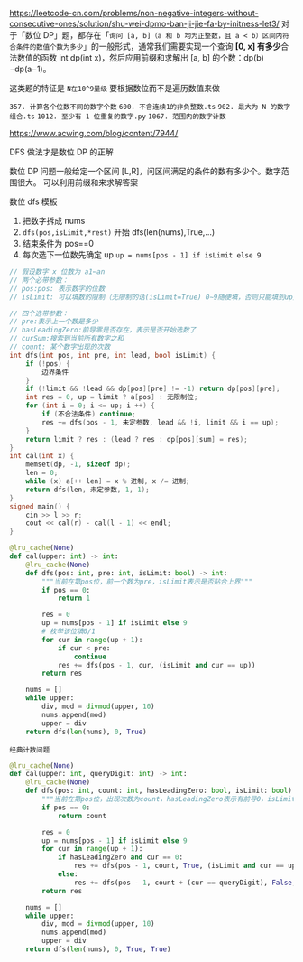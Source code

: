 https://leetcode-cn.com/problems/non-negative-integers-without-consecutive-ones/solution/shu-wei-dpmo-ban-ji-jie-fa-by-initness-let3/
对于「数位 DP」题，都存在「`询问 [a, b]（a 和 b 均为正整数，且 a < b）区间内符合条件的数值个数为多少`」的一般形式，通常我们需要实现一个查询 **[0, x] 有多少**合法数值的函数 int dp(int x)，然后应用前缀和求解出 [a, b] 的个数：dp(b)−dp(a−1)。

这类题的特征是 `N在10^9量级` 要根据数位而不是遍历数值来做

`357. 计算各个位数不同的数字个数`
`600. 不含连续1的非负整数.ts`
`902. 最大为 N 的数字组合.ts`
`1012. 至少有 1 位重复的数字.py`
`1067. 范围内的数字计数`

https://www.acwing.com/blog/content/7944/

DFS 做法才是数位 DP 的正解

数位 DP 问题一般给定一个区间 [L,R]，问区间满足的条件的数有多少个。数字范围很大。
可以利用前缀和来求解答案

数位 dfs 模板

1. 把数字拆成 nums
2. `dfs(pos,isLimit,*rest)` 开始 dfs(len(nums),True,...)
3. 结束条件为 pos==0
4. 每次选下一位数先确定 up `up = nums[pos - 1] if isLimit else 9`

```C++
// 假设数字 x 位数为 a1⋯an
// 两个必带参数：
// pos:pos: 表示数字的位数
// isLimit: 可以填数的限制（无限制的话(isLimit=True) 0∼9随便填，否则只能填到up）

// 四个选带参数：
// pre:表示上一个数是多少
// hasLeadingZero:前导零是否存在，表示是否开始选数了
// curSum:搜索到当前所有数字之和
// count: 某个数字出现的次数
int dfs(int pos, int pre, int lead, bool isLimit) {
    if (!pos) {
        边界条件
    }
    if (!limit && !lead && dp[pos][pre] != -1) return dp[pos][pre];
    int res = 0, up = limit ? a[pos] : 无限制位;
    for (int i = 0; i <= up; i ++) {
        if (不合法条件) continue;
        res += dfs(pos - 1, 未定参数, lead && !i, limit && i == up);
    }
    return limit ? res : (lead ? res : dp[pos][sum] = res);
}
int cal(int x) {
    memset(dp, -1, sizeof dp);
    len = 0;
    while (x) a[++ len] = x % 进制, x /= 进制;
    return dfs(len, 未定参数, 1, 1);
}
signed main() {
    cin >> l >> r;
    cout << cal(r) - cal(l - 1) << endl;
}

```

```Python
@lru_cache(None)
def cal(upper: int) -> int:
    @lru_cache(None)
    def dfs(pos: int, pre: int, isLimit: bool) -> int:
        """当前在第pos位，前一个数为pre，isLimit表示是否贴合上界"""
        if pos == 0:
            return 1

        res = 0
        up = nums[pos - 1] if isLimit else 9
        # 枚举该位填0/1
        for cur in range(up + 1):
            if cur < pre:
                continue
            res += dfs(pos - 1, cur, (isLimit and cur == up))
        return res

    nums = []
    while upper:
        div, mod = divmod(upper, 10)
        nums.append(mod)
        upper = div
    return dfs(len(nums), 0, True)

```

`经典计数问题`

```Python
@lru_cache(None)
def cal(upper: int, queryDigit: int) -> int:
    @lru_cache(None)
    def dfs(pos: int, count: int, hasLeadingZero: bool, isLimit: bool) -> int:
        """当前在第pos位，出现次数为count，hasLeadingZero表示有前导0，isLimit表示是否贴合上界"""
        if pos == 0:
            return count

        res = 0
        up = nums[pos - 1] if isLimit else 9
        for cur in range(up + 1):
            if hasLeadingZero and cur == 0:
                res += dfs(pos - 1, count, True, (isLimit and cur == up))
            else:
                res += dfs(pos - 1, count + (cur == queryDigit), False, (isLimit and cur == up))
        return res

    nums = []
    while upper:
        div, mod = divmod(upper, 10)
        nums.append(mod)
        upper = div
    return dfs(len(nums), 0, True, True)
```
